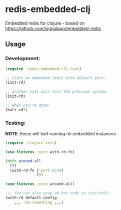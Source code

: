 # redis-embedded-clj

Embedded redis for clojure - based on https://github.com/signalapp/embedded-redis

## Usage

### Development:

```clojure
(require 'redis-embedded-clj.core)

;; Start an embedded redis with default port:
(init-rd)

;; another call will halt the previous system:
(init-rd)

;; When you're done:
(halt-rd!)
```

### Testing:

**NOTE**: these will halt running rd-embedded instances

```clojure
(require 'clojure.test)

(use-fixtures :once with-rd-fn)

(defn around-all
  [f]
  (with-rd-fn {:port 6379}
              f))

(use-fixtures :once around-all)

;;; You can also wrap ad-hoc code in init/halt:
(with-rd default-config
	,,, :do-something ,,,)
```

